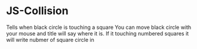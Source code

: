 # JS-Collision
Tells when black circle is touching a square
You can move black circle with your mouse and title will say where it is. If it touching numbered squares it will write nubmer of square circle in
